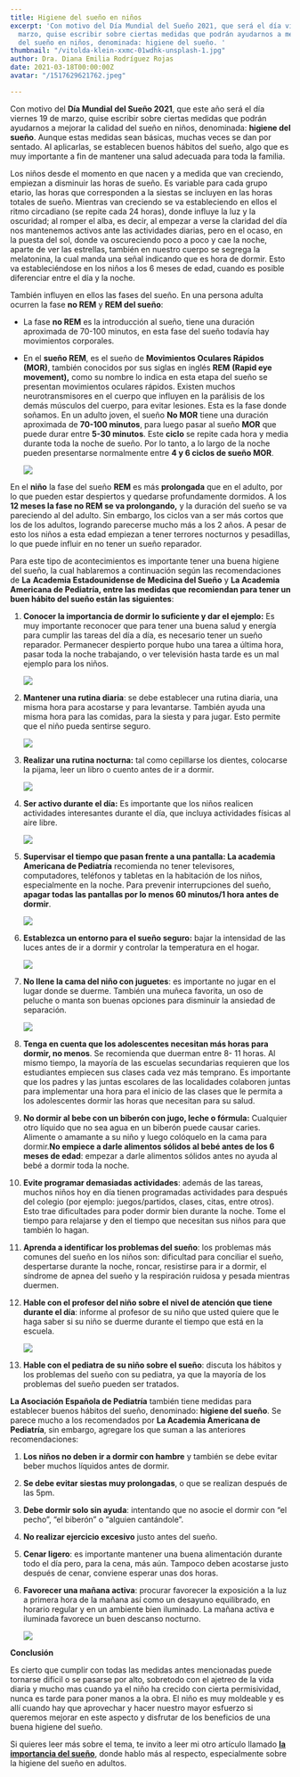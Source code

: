 ```yaml
---
title: Higiene del sueño en niños
excerpt: 'Con motivo del Día Mundial del Sueño 2021, que será el día viernes 19 de
  marzo, quise escribir sobre ciertas medidas que podrán ayudarnos a mejorar la calidad
  del sueño en niños, denominada: higiene del sueño. '
thumbnail: "/vitolda-klein-xxmc-01wdhk-unsplash-1.jpg"
author: Dra. Diana Emilia Rodríguez Rojas
date: 2021-03-18T00:00:00Z
avatar: "/1517629621762.jpeg"

---
```

Con motivo del **Día Mundial del Sueño 2021**, que este año será el día viernes 19 de marzo, quise escribir sobre ciertas medidas que podrán ayudarnos a mejorar la calidad del sueño en niños, denominada: **higiene del sueño**. Aunque estas medidas sean básicas, muchas veces se dan por sentado. Al aplicarlas, se establecen buenos hábitos del sueño, algo que es muy importante a fin de mantener una salud adecuada para toda la familia.

Los niños desde el momento en que nacen y a medida que van creciendo, empiezan a disminuir las horas de sueño. Es variable para cada grupo etario, las horas que corresponden a la siestas se incluyen en las horas totales de sueño. Mientras van creciendo se va estableciendo en ellos el ritmo circadiano (se repite cada 24 horas), donde influye la luz y la oscuridad; al romper el alba, es decir, al empezar a verse la claridad del día nos mantenemos activos ante las actividades diarias, pero en el ocaso, en la puesta del sol, donde va oscureciendo poco a poco y cae la noche, aparte de ver las estrellas, también en nuestro cuerpo se segrega la melatonina, la cual manda una señal indicando que es hora de dormir. Esto va estableciéndose en los niños a los 6 meses de edad, cuando es posible diferenciar entre el día y la noche.

También influyen en ellos las fases del sueño. En una persona adulta ocurren la fase **no REM** y **REM del sueño**:

* La fase **no REM** es la introducción al sueño, tiene una duración aproximada de 70-100 minutos, en esta fase del sueño todavía hay movimientos corporales.
* En el **sueño REM**, es el sueño de **Movimientos Oculares Rápidos (MOR)**, también conocidos por sus siglas en inglés **REM** **(Rapid eye movement),** como su nombre lo indica en esta etapa del sueño se presentan movimientos oculares rápidos. Existen muchos neurotransmisores en el cuerpo que influyen en la parálisis de los demás músculos del cuerpo, para evitar lesiones. Esta es la fase donde soñamos. En un adulto joven, el sueño **No MOR** tiene una duración aproximada de **70-100 minutos**, para luego pasar al sueño **MOR** que puede durar entre **5-30 minutos**. Este **ciclo** se repite cada hora y media durante toda la noche de sueño. Por lo tanto, a lo largo de la noche pueden presentarse normalmente entre **4 y 6 ciclos de sueño MOR**.

  ![](/tara-raye-fiwshslutfw-unsplash-1.jpg)

En el **niño** la fase del sueño **REM** es más **prolongada** que en el adulto, por lo que pueden estar despiertos y quedarse profundamente dormidos. A los **12 meses la fase no REM se va prolongando,** y la duración del sueño se va pareciendo al del adulto. Sin embargo, los ciclos van a ser más cortos que los de los adultos, logrando parecerse mucho más a los 2 años. A pesar de esto los niños a esta edad empiezan a tener terrores nocturnos y pesadillas, lo que puede influir en no tener un sueño reparador. 

Para este tipo de acontecimientos es importante tener una buena higiene del sueño, la cual hablaremos a continuación según las recomendaciones de **La** **Academia Estadounidense de Medicina del Sueño** y **La Academia Americana de Pediatría, entre las medidas que recomiendan para tener un buen hábito del sueño están las siguientes**:

 1. **Conocer la importancia de dormir lo suficiente y dar el ejemplo:** Es muy importante reconocer que para tener una buena salud y energía para cumplir las tareas del día a día, es necesario tener un sueño reparador. Permanecer despierto porque hubo una tarea a última hora, pasar toda la noche trabajando, o ver televisión hasta tarde es un mal ejemplo para los niños.

    ![](/clint-mckoy-sd1clzsvhe4-unsplash-1.jpg)
 2. **Mantener una rutina diaria**: se debe establecer una rutina diaria, una misma hora para acostarse y para levantarse. También ayuda una misma hora para las comidas, para la siesta y para jugar. Esto permite que el niño pueda sentirse seguro.

    ![](/ocean-ng-l0xotanv94y-unsplash-1.jpg)
 3. **Realizar una rutina nocturna:** tal como cepillarse los dientes, colocarse la pijama, leer un libro o cuento antes de ir a dormir.

    ![](/picsea-eqltydzrx7u-unsplash-1.jpg)
 4. **Ser activo durante el día:** Es importante que los niños realicen actividades interesantes durante el día, que incluya actividades físicas al aire libre.

    ![](/yanapi-senaud-87n4ipql6c4-unsplash-1.jpg) 
 5. **Supervisar el tiempo que pasan frente a una pantalla: La academia Americana de Pediatría** recomienda no tener televisores, computadores, teléfonos y tabletas en la habitación de los niños, especialmente en la noche. Para prevenir interrupciones del sueño, **apagar todas las pantallas por lo menos 60 minutos/1 hora antes de dormir**.

    ![](/jelleke-vanooteghem-chuzevdl4qm-unsplash-1.jpg)
 6. **Establezca un entorno para el sueño seguro:** bajar la intensidad de las luces antes de ir a dormir y controlar la temperatura en el hogar.

    ![](/marie-despeyroux-2xuyxslnfou-unsplash-1.jpg)
 7. **No llene la cama del niño con juguetes**: es importante no jugar en el lugar donde se duerme. También una muñeca favorita, un oso de peluche o manta son buenas opciones para disminuir la ansiedad de separación.

    ![](/tanaphong-toochinda-gagc07wvvck-unsplash-1.jpg) 
 8. **Tenga en cuenta que los adolescentes necesitan más horas para dormir, no menos**. Se recomienda que duerman entre 8- 11 horas. Al mismo tiempo, la mayoría de las escuelas secundarias requieren que los estudiantes empiecen sus clases cada vez más temprano. Es importante que los padres y las juntas escolares de las localidades colaboren juntas para implementar una hora para el inicio de las clases que le permita a los adolescentes dormir las horas que necesitan para su salud. 
 9. **No dormir al bebe con un biberón con jugo, leche o fórmula:** Cualquier otro líquido que no sea agua en un biberón puede causar caries. Alimente o amamante a su niño y luego colóquelo en la cama para dormir.**No empiece a darle alimentos sólidos al bebé antes de los 6 meses de edad**: empezar a darle alimentos sólidos antes no ayuda al bebé a dormir toda la noche.
10. **Evite programar demasiadas actividades**: además de las tareas, muchos niños hoy en día tienen programadas actividades para después del colegio (por ejemplo: juegos/partidos, clases, citas, entre otros). Esto trae dificultades para poder dormir bien durante la noche. Tome el tiempo para relajarse y den el tiempo que necesitan sus niños para que también lo hagan.
11. **Aprenda a identificar los problemas del sueño**: los problemas más comunes del sueño en los niños son: dificultad para conciliar el sueño, despertarse durante la noche, roncar, resistirse para ir a dormir, el síndrome de apnea del sueño y la respiración ruidosa y pesada mientras duermen.
12. **Hable con el profesor del niño sobre el nivel de atención que tiene durante el día**: informe al profesor de su niño que usted quiere que le haga saber si su niño se duerme durante el tiempo que está en la escuela.

    ![](/thomas-park-ss-r7bvcqty-unsplash-1.jpg)
13. **Hable con el pediatra de su niño sobre el sueño**: discuta los hábitos y los problemas del sueño con su pediatra, ya que la mayoría de los problemas del sueño pueden ser tratados.

**La Asociación Española de Pediatría** también tiene medidas para establecer buenos hábitos del sueño, denominado: **higiene del sueño**. Se parece mucho a los recomendados por **La Academia Americana de Pediatría**, sin embargo, agregare los que suman a las anteriores recomendaciones:

1. **Los niños no deben ir a dormir con hambre** y también se debe evitar beber muchos líquidos antes de dormir.
2. **Se debe evitar siestas muy prolongadas**, o que se realizan después de las 5pm.
3. **Debe dormir solo sin ayuda**: intentando que no asocie el dormir con “el pecho”, “el biberón” o “alguien cantándole”.
4. **No realizar ejercicio excesivo** justo antes del sueño.
5. **Cenar ligero**: es importante mantener una buena alimentación durante todo el día pero, para la cena, más aún. Tampoco deben acostarse justo después de cenar, conviene esperar unas dos horas.
6. **Favorecer una mañana activa**: procurar favorecer la exposición a la luz a primera hora de la mañana así como un desayuno equilibrado, en horario regular y en un ambiente bien iluminado. La mañana activa e iluminada favorece un buen descanso nocturno.

   ![](/zwaddi-yvybosibje8-unsplash-2.jpg)

**Conclusión**

Es cierto que cumplir con todas las medidas antes mencionadas puede tornarse difícil o se pasarse por alto, sobretodo con el ajetreo de la vida diaria y mucho mas cuando ya el niño ha crecido con cierta permisividad, nunca es tarde para poner manos a la obra. El niño es muy moldeable y es allí cuando hay que aprovechar y hacer nuestro mayor esfuerzo si queremos mejorar en este aspecto y disfrutar de los beneficios de una buena higiene del sueño. 

Si quieres leer más sobre el tema, te invito a leer mi otro artículo llamado [**la importancia del sueño**](https://www.pensalud.com/blog/la-importancia-del-sueno), donde hablo más al respecto, especialmente sobre la higiene del sueño en adultos.